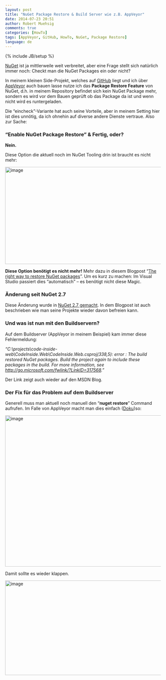 ```yaml
---
layout: post
title: "NuGet Package Restore & Build Server wie z.B. AppVeyor"
date: 2014-07-23 20:51
author: Robert Muehsig
comments: true
categories: [HowTo]
tags: [AppVeyor, GitHub, HowTo, NuGet, Package Restore]
language: de
---
```

{% include JB/setup %}
<p><a href="https://www.nuget.org/">NuGet</a> ist ja mittlerweile weit verbreitet, aber eine Frage stellt sich natürlich immer noch: Checkt man die NuGet Packages ein oder nicht? </p> <p>In meinem kleinen Side-Projekt, welches auf <a href="https://github.com/code-inside/web">GitHub</a> liegt und ich über <a href="https://ci.appveyor.com/project/robertmuehsig/code-inside-web">AppVeyor</a> auch bauen lasse nutze ich das <strong>Package Restore Feature</strong> von NuGet, d.h. in meinem Repository befindet sich kein NuGet Package mehr, sondern es wird vor dem Bauen geprüft ob das Package da ist und wenn nicht wird es runtergeladen.</p> <p>Die “eincheck”-Variante hat auch seine Vorteile, aber in meinem Setting hier ist dies unnötig, da ich ohnehin auf diverse andere Dienste vertraue. Also zur Sache:</p> <h3>“Enable NuGet Package Restore” &amp; Fertig, oder?</h3> <p><strong>Nein.</strong></p> <p>Diese Option die aktuell noch im NuGet Tooling drin ist braucht es nicht mehr:</p> <p><a href="{{BASE_PATH}}/assets/wp-images-de/image2035.png"><img title="image" style="border-top: 0px; border-right: 0px; border-bottom: 0px; border-left: 0px; display: inline" border="0" alt="image" src="{{BASE_PATH}}/assets/wp-images-de/image_thumb1171.png" width="570" height="314"></a> </p> <p><strong>Diese Option benötigt es nicht mehr!</strong> Mehr dazu in diesem Blogpost “<a href="http://blog.davidebbo.com/2014/01/the-right-way-to-restore-nuget-packages.html">The right way to restore NuGet packages</a>”. Um es kurz zu machen: Im Visual Studio passiert dies “automatisch” – es benötigt nicht diese Magic.</p> <h3>Änderung seit NuGet 2.7</h3> <p>Diese Änderung wurde in <a href="http://blogs.msdn.com/b/dotnet/archive/2013/08/12/improved-package-restore.aspx">NuGet 2.7 gemacht</a>. In dem Blogpost ist auch beschrieben wie man seine Projekte wieder davon befreien kann.</p> <h3>Und was ist nun mit den Buildservern?</h3> <p>Auf dem Buildserver (AppVeyor in meinem Beispiel) kam immer diese Fehlermeldung:</p> <p><em>“C:\projects\code-inside-web\CodeInside.Web\CodeInside.Web.csproj(338,5): error : The build restored NuGet packages. Build the project again to include these packages in the build. For more information, see </em><a href="http://go.microsoft.com/fwlink/?LinkID=317568"><em>http://go.microsoft.com/fwlink/?LinkID=317568</em></a><em>.”</em></p> <p>Der Link zeigt auch wieder auf den MSDN Blog. </p> <h3>Der Fix für das Problem auf dem Buildserver</h3> <p>Generell muss man aktuell noch manuell den “<strong>nuget restore</strong>” Command aufrufen. Im Falle von AppVeyor macht man dies einfach (<a href="http://www.appveyor.com/docs/nuget#visual-studio-nuget-restore" title="Doku">Doku</a>)so:</p> <p><a href="{{BASE_PATH}}/assets/wp-images-de/image2036.png"><img title="image" style="border-top: 0px; border-right: 0px; border-bottom: 0px; border-left: 0px; display: inline" border="0" alt="image" src="{{BASE_PATH}}/assets/wp-images-de/image_thumb1172.png" width="570" height="489"></a> </p> <p>Damit sollte es wieder klappen.</p> <p><a href="{{BASE_PATH}}/assets/wp-images-de/image2037.png"><img title="image" style="border-top: 0px; border-right: 0px; border-bottom: 0px; border-left: 0px; display: inline" border="0" alt="image" src="{{BASE_PATH}}/assets/wp-images-de/image_thumb1173.png" width="570" height="306"></a></p>
